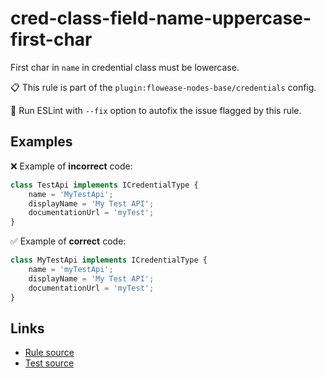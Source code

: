 [//]: # "File generated from a template. Do not edit this file directly."

# cred-class-field-name-uppercase-first-char

First char in `name` in credential class must be lowercase.

📋 This rule is part of the `plugin:flowease-nodes-base/credentials` config.

🔧 Run ESLint with `--fix` option to autofix the issue flagged by this rule.

## Examples

❌ Example of **incorrect** code:

```js
class TestApi implements ICredentialType {
    name = 'MyTestApi';
    displayName = 'My Test API';
    documentationUrl = 'myTest';
}
```

✅ Example of **correct** code:

```js
class MyTestApi implements ICredentialType {
    name = 'myTestApi';
    displayName = 'My Test API';
    documentationUrl = 'myTest';
}
```

## Links

- [Rule source](../../lib/rules/cred-class-field-name-uppercase-first-char.ts)
- [Test source](../../tests/cred-class-field-name-uppercase-first-char.test.ts)
